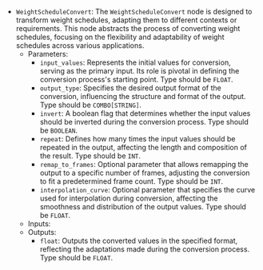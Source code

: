 - `WeightScheduleConvert`: The `WeightScheduleConvert` node is designed to transform weight schedules, adapting them to different contexts or requirements. This node abstracts the process of converting weight schedules, focusing on the flexibility and adaptability of weight schedules across various applications.
    - Parameters:
        - `input_values`: Represents the initial values for conversion, serving as the primary input. Its role is pivotal in defining the conversion process's starting point. Type should be `FLOAT`.
        - `output_type`: Specifies the desired output format of the conversion, influencing the structure and format of the output. Type should be `COMBO[STRING]`.
        - `invert`: A boolean flag that determines whether the input values should be inverted during the conversion process. Type should be `BOOLEAN`.
        - `repeat`: Defines how many times the input values should be repeated in the output, affecting the length and composition of the result. Type should be `INT`.
        - `remap_to_frames`: Optional parameter that allows remapping the output to a specific number of frames, adjusting the conversion to fit a predetermined frame count. Type should be `INT`.
        - `interpolation_curve`: Optional parameter that specifies the curve used for interpolation during conversion, affecting the smoothness and distribution of the output values. Type should be `FLOAT`.
    - Inputs:
    - Outputs:
        - `float`: Outputs the converted values in the specified format, reflecting the adaptations made during the conversion process. Type should be `FLOAT`.
